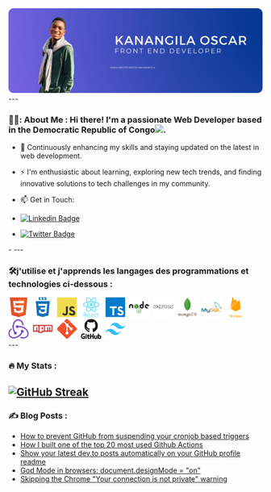<div id="header" align="center">
  <img src="Blue Modern Personal Fashion Designer Twitter Header-modified.png"/>
    
</div>
---

### 👨‍💻: About Me : Hi there! I'm a passionate  Web Developer based in the Democratic Republic of Congo<img src="https://media.giphy.com/media/WUlplcMpOCEmTGBtBW/giphy.gif" width="30">.
- :telescope:  Continuously enhancing my skills and staying updated on the latest in web development.

- :zap:  I'm enthusiastic about learning, exploring new tech trends, and finding innovative solutions to tech challenges in my community.

- :mailbox: Get in Touch:
-  [![Linkedin Badge](https://img.shields.io/badge/-Oscar_kanangila-blue?style=flat&logo=Linkedin&logoColor=white)](https://www.linkedin.com/in/oscar-kanangila-2a1887142/)
-   <a href="https://twitter.com/oscar_kanangila">
    <img src="https://img.shields.io/badge/Twitter-blue?style=for-the-badge&logo=twitter&logoColor=white" alt="Twitter Badge"/>
  </a>
- ---

### :hammer_and_wrench:j'utilise et j'apprends les langages des programmations et technologies ci-dessous :
<div> <img src="https://github.com/devicons/devicon/blob/master/icons/html5/html5-original.svg" title="HTML5" alt="HTML" width="40" height="40"/>&nbsp; <img src="https://github.com/devicons/devicon/blob/master/icons/css3/css3-plain-wordmark.svg" title="CSS3" alt="CSS" width="40" height="40"/>&nbsp; <img src="https://github.com/devicons/devicon/blob/master/icons/javascript/javascript-original.svg" title="JavaScript" alt="JavaScript" width="40" height="40"/>&nbsp; <img src="https://github.com/devicons/devicon/blob/master/icons/react/react-original-wordmark.svg" title="React" alt="React" width="40" height="40"/>&nbsp; <img src="https://github.com/devicons/devicon/blob/master/icons/typescript/typescript-original.svg" title="TypeScript" alt="TypeScript" width="40" height="40"/>&nbsp; <img src="https://github.com/devicons/devicon/blob/master/icons/nodejs/nodejs-original-wordmark.svg" title="NodeJS" alt="NodeJS" width="40" height="40"/>&nbsp; <img src="https://github.com/devicons/devicon/blob/master/icons/express/express-original-wordmark.svg" title="Express" alt="Express" width="40" height="40"/>&nbsp; <img src="https://github.com/devicons/devicon/blob/master/icons/mongodb/mongodb-original-wordmark.svg" title="MongoDB" alt="MongoDB" width="40" height="40"/>&nbsp; <img src="https://github.com/devicons/devicon/blob/master/icons/mysql/mysql-original-wordmark.svg" title="MySQL" alt="MySQL" width="40" height="40"/>&nbsp; <img src="https://github.com/devicons/devicon/blob/master/icons/firebase/firebase-plain-wordmark.svg" title="Firebase" alt="Firebase" width="40" height="40"/>&nbsp; <img src="https://github.com/devicons/devicon/blob/master/icons/redux/redux-original.svg" title="Redux" alt="Redux" width="40" height="40"/>&nbsp; <img src="https://github.com/devicons/devicon/blob/master/icons/npm/npm-original-wordmark.svg" title="npm" alt="npm" width="40" height="40"/>&nbsp; <img src="https://github.com/devicons/devicon/blob/master/icons/git/git-original.svg" title="Git" alt="Git" width="40" height="40"/>&nbsp; <img src="https://github.com/devicons/devicon/blob/master/icons/github/github-original-wordmark.svg" title="GitHub" alt="GitHub" width="40" height="40"/>&nbsp; <img src="https://github.com/devicons/devicon/blob/master/icons/tailwindcss/tailwindcss-plain.svg" title="Tailwind CSS" alt="Tailwind CSS" width="40" height="40"/>&nbsp; </div>
---

### :fire: My Stats : 
[![GitHub Streak](http://github-readme-streak-stats.herokuapp.com?user=Os-humble-man&theme=github-dark-blue&hide_border=&date_format=M%20j%5B%2C%20Y%5D)](https://git.io/streak-stats)
---

### :writing_hand: Blog Posts :
<!-- BLOG-POST-LIST:START -->
- [How to prevent GitHub from suspending your cronjob based triggers](https://dev.to/gautamkrishnar/how-to-prevent-github-from-suspending-your-cronjob-based-triggers-knf)
- [How I built one of the top 20 most used Github Actions](https://www.gautamkrishnar.com/how-i-built-one-of-the-top-20-most-used-github-actions/)
- [Show your latest dev.to posts automatically on your GitHub profile readme](https://dev.to/gautamkrishnar/show-your-latest-dev-to-posts-automatically-in-your-github-profile-readme-3nk8)
- [God Mode in browsers: document.designMode = &quot;on&quot;](https://dev.to/gautamkrishnar/god-mode-in-browsers-document-designmode-on-2pmo)
- [Skipping the Chrome &quot;Your connection is not private&quot; warning](https://dev.to/gautamkrishnar/quickbits-1-skipping-the-chrome-your-connection-is-not-private-warning-4kp1)
<!-- BLOG-POST-LIST:END -->


